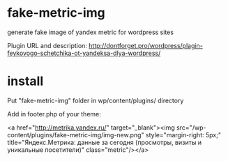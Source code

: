 fake-metric-img
===============

generate fake image of yandex metric for wordpress sites

Plugin URL and description: http://dontforget.pro/wordpress/plagin-feykovogo-schetchika-ot-yandeksa-dlya-wordpress/

install
===============

Put "fake-metric-img" folder in wp/content/plugins/ directory

Add in footer.php of your theme:

&lt;a href=&quot;http://metrika.yandex.ru/&quot; target=&quot;_blank&quot;&gt;&lt;img src=&quot;/wp-content/plugins/fake-metric-img/img-new.png&quot; style=&quot;margin-right: 5px;&quot; title=&quot;Яндекс.Метрика: данные за сегодня (просмотры, визиты и уникальные посетители)&quot; class=&quot;metric&quot;/&gt;&lt;/a&gt;
